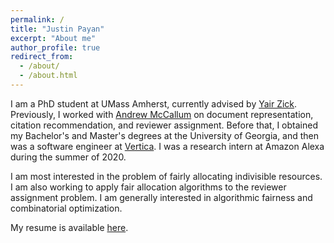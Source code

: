 ```yaml
---
permalink: /
title: "Justin Payan"
excerpt: "About me"
author_profile: true
redirect_from: 
  - /about/
  - /about.html
---
```


I am a PhD student at UMass Amherst, currently advised by [Yair Zick](https://people.umass.edu/yzick/). Previously, I worked with [Andrew McCallum](https://people.cs.umass.edu/~mccallum/) on document representation, citation recommendation, and reviewer assignment. Before that, I obtained my Bachelor's and Master's degrees at the University of Georgia, and then was a software engineer at [Vertica](https://www.vertica.com/). I was a research intern at Amazon Alexa during the summer of 2020.

I am most interested in the problem of fairly allocating indivisible resources. I am also working to apply fair allocation algorithms to the reviewer assignment problem. I am generally interested in algorithmic fairness and combinatorial optimization.

My resume is available [here](https://justinpayan.github.io/files/jp_resume.pdf).
